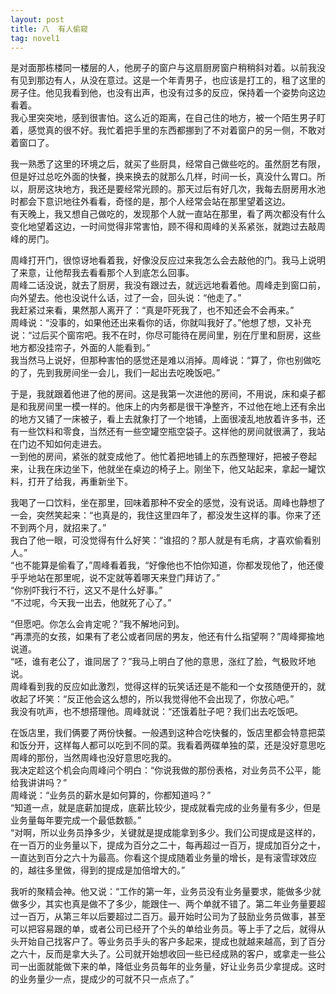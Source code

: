 ```yaml
---
layout: post
title: 八  有人偷窥
tag: novel1
---
```


是对面那栋楼同一楼层的人，他房子的窗户与这扇厨房窗户稍稍斜对着。以前我没有见到那边有人，从没在意过。这是一个年青男子，也应该是打工的，租了这里的房子住。他见我看到他，也没有出声，也没有过多的反应，保持着一个姿势向这边看着。<br />
我心里突突地，感到很害怕。这么近的距离，在自己住的地方，被一个陌生男子盯着，感觉真的很不好。我忙着把手里的东西都挪到了不对着窗户的另一侧，不敢对着窗口了。

我一熟悉了这里的环境之后，就买了些厨具，经常自己做些吃的。虽然厨艺有限，但是好过总吃外面的快餐，换来换去的就那么几样，时间一长，真没什么胃口。所以，厨房这块地方，我还是要经常光顾的。那天过后有好几次，我每去厨房用水池时都会下意识地往外看看，奇怪的是，那个人经常会站在那里望着这边。<br />
有天晚上，我又想自己做吃的，发现那个人就一直站在那里，看了两次都没有什么变化地望着这边，一时间觉得非常害怕，顾不得和周峰的关系紧张，就跑过去敲周峰的房门。

周峰打开门，很惊讶地看着我，好像没反应过来我怎么会去敲他的门。我马上说明了来意，让他帮我去看看那个人到底怎么回事。<br />
周峰二话没说，就去了厨房，我没有跟过去，就远远地看着他。周峰走到窗口前，向外望去。他也没说什么话，过了一会，回头说：“他走了。”<br />
我赶紧过来看，果然那人离开了：“真是吓死我了，也不知还会不会再来。”<br />
周峰说：“没事的，如果他还出来看你的话，你就叫我好了。”他想了想，又补充说：“过后买个窗帘吧。我不在时，你尽可能待在房间里，别在厅里和厨房，这些地方都没挂帘子，外面的人能看到。”<br />
我当然马上说好，但那种害怕的感觉还是难以消掉。周峰说：“算了，你也别做吃的了，先到我房间坐一会儿，我们一起出去吃晚饭吧。”

于是，我就跟着他进了他的房间。这是我第一次进他的房间，不用说，床和桌子都是和我房间里一模一样的。他床上的内务都是很干净整齐，不过他在地上还有余出的地方又铺了一床被子，看上去就象打了一个地铺，上面很凌乱地放着许多书，还有一些饮料和零食，当然还有一些空罐空瓶空袋子。这样他的房间就很满了，我站在门边不知如何走进去。<br />
一到他的房间，紧张的就变成他了。他忙着把地铺上的东西整理好，把被子卷起来，让我在床边坐下，他就坐在桌边的椅子上。刚坐下，他又站起来，拿起一罐饮料，打开了给我，再重新坐下。

我喝了一口饮料，坐在那里，回味着那种不安全的感觉，没有说话。周峰也静想了一会，突然笑起来：“也真是的，我住这里四年了，都没发生这样的事。你来了还不到两个月，就招来了。”<br />
我白了他一眼，可没觉得有什么好笑：“谁招的？那人就是有毛病，才喜欢偷看别人。”<br />
“也不能算是偷看了，”周峰看着我，“好像他也不怕你知道，你都发现他了，他还傻乎乎地站在那里呢，说不定就等着哪天来登门拜访了。”<br />
“你别吓我行不行，这又不是什么好事。”<br />
“不过呢，今天我一出去，他就死了心了。”

“但愿吧。你怎么会肯定呢？”我不解地问到。<br />
“再漂亮的女孩，如果有了老公或者同居的男友，他还有什么指望啊？”周峰揶揄地说道。<br />
“呸，谁有老公了，谁同居了？”我马上明白了他的意思，涨红了脸，气极败坏地说。<br />
周峰看到我的反应如此激烈，觉得这样的玩笑话还是不能和一个女孩随便开的，就收起了坏笑：“反正他会这么想的，所以我觉得他不会出现了，你放心吧。”<br />
我没有吭声，也不想搭理他。周峰就说：“还饿着肚子吧？我们出去吃饭吧。

在饭店里，我们俩要了两份快餐。一般遇到这种合吃快餐的，饭店里都会特意把菜和饭分开，这样每人都可以吃到不同的菜。我看着两碟单独的菜，还是没好意思吃周峰的那份，当然周峰也没好意思吃我的。<br />
我决定趁这个机会向周峰问个明白：“你说我做的那份表格，对业务员不公平，能给我讲讲吗？”<br />
周峰说：“业务员的薪水是如何算的，你都知道吗？”<br />
“知道一点，就是底薪加提成，底薪比较少，提成就看完成的业务量有多少，但是业务量每年要完成一个最低数额。”<br />
“对啊，所以业务员挣多少，关键就是提成能拿到多少。我们公司提成是这样的，在一百万的业务量以下，提成为百分之二十，每再超过一百万，提成加百分之十，一直达到百分之六十为最高。你看这个提成随着业务量的增长，是有滚雪球效应的，越往多里做，得到的提成是加倍增大的。”

我听的聚精会神。他又说：“工作的第一年，业务员没有业务量要求，能做多少就做多少，其实也真是做不了多少，能跟住一、两个单就不错了。第二年业务量要超过一百万，从第三年以后要超过二百万。最开始时公司为了鼓励业务员做事，甚至可以把容易跟的单，或者公司已经开了个头的单给业务员。等上手了之后，就得从头开始自己找客户了。等业务员手头的客户多起来，提成也就越来越高，到了百分之六十，反而是拿大头了。公司就开始想收回一些已经成熟的客户，或拿走一些公司一出面就能做下来的单，降低业务员每年的业务量，好让业务员少拿提成。这时的业务量少一点，提成少的可就不只一点点了。”
